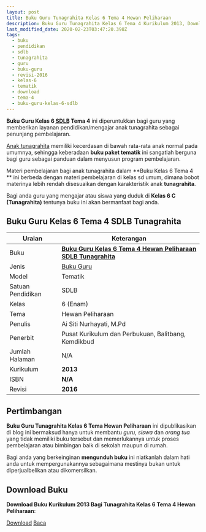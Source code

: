 ```yaml
---
layout: post
title: Buku Guru Tunagrahita Kelas 6 Tema 4 Hewan Peliharaan
description: Buku Guru Tunagrahita Kelas 6 Tema 4 Kurikulum 2013, Download buku Kelas 6 Tema 4 Hewan Peliharaan bagi tunagrahita
last_modified_date: 2020-02-23T03:47:20.398Z
tags:
  - buku
  - pendidikan
  - sdlb
  - tunagrahita
  - guru
  - buku-guru
  - revisi-2016
  - kelas-6
  - tematik
  - download
  - tema-4
  - buku-guru-kelas-6-sdlb
---
```


**Buku Guru Kelas 6 <abbr title="Sekolah Dasar Luar Biasa">SDLB</abbr> Tema 4** ini diperuntukkan bagi guru yang memberikan layanan pendidikan/mengajar anak tunagrahita sebagai penunjang pembelajaran.

[Anak tunagrahita](/teori/tunagrahita "Apa itu Tunagrahita") memiliki kecerdasan di bawah rata-rata anak normal pada umumnya, sehingga keberadaan **buku paket tematik** ini sangatlah berguna bagi guru sebagai panduan dalam menyusun program pembelajaran.

Materi pembelajaran bagi anak tunagrahita dalam **Buku Kelas 6 Tema 4 ** ini berbeda dengan materi pembelajaran di kelas sd umum, dimana bobot materinya lebih rendah disesuaikan dengan karakteristik anak **tunagrahita**.

Bagi anda guru yang mengajar atau siswa yang duduk di **Kelas 6 C (Tunagrahita)** tentunya buku ini akan bermanfaat bagi anda.

## Buku Guru Kelas 6 Tema 4 SDLB Tunagrahita  

|Uraian|Keterangan|
| --- | --- |
|Buku|<a href="/bse/buku-guru-tunagrahita-kelas-6-tema-4-hewan-peliharaan" title="Buku Guru Kelas 6 Tema 4 Hewan Peliharaan SDLB Tunagrahita"><strong>Buku Guru Kelas 6 Tema 4 Hewan Peliharaan SDLB Tunagrahita</strong></a>|
|Jenis|<a href="/bse" title="Buku Guru" target="_blank">Buku Guru</a>|
|Model|Tematik|
|Satuan Pendidikan|SDLB|
|Kelas|6 (Enam)|
|Tema|Hewan Peliharaan|
|Penulis| Ai Siti Nurhayati, M.Pd|
|Penerbit|Pusat Kurikulum dan Perbukuan, Balitbang, Kemdikbud|
|Jumlah Halaman|N/A|
|Kurikulum|<strong>2013</strong>|
|ISBN|<strong>N/A</strong>|
|Revisi|<strong>2016</strong>|

## Pertimbangan
**Buku Guru Tunagrahita Kelas 6 Tema Hewan Peliharaan** ini dipublikasikan di blog ini bermaksud hanya untuk membantu _guru_, _siswa_ dan _orang tua_ yang tidak memiliki buku tersebut dan memerlukannya untuk proses pembelajaran atau bimbingan baik di sekolah maupun di rumah.

Bagi anda yang berkeinginan <b>mengunduh buku</b> ini niatkanlah dalam hati anda untuk mempergunakannya sebagaimana mestinya bukan untuk diperjualbelikan atau dikomersilkan.
  
## Download Buku
**Download Buku Kurikulum 2013 Bagi Tunagrahita Kelas 6 Tema 4 Hewan Peliharaan**:
<p class="center"><a class="button download" href="https://docs.google.com/uc?export=download&id=1mLTVTKi2LN8NUOMaxq5y34lA9LkSQIBr" rel="nofollow" target="_blank" title="Download Buku Guru Tunagrahita Kelas 6 Tema Hewan Peliharaan">Download</a>
<a class="button demo open-dialog" href="https://drive.google.com/file/d/1mLTVTKi2LN8NUOMaxq5y34lA9LkSQIBr/preview" rel="nofollow" target="_blank" title="Download Buku Guru Tunagrahita Kelas 6 Tema Hewan Peliharaan">Baca</a></p>
